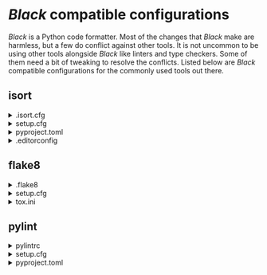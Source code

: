 # _Black_ compatible configurations

_Black_ is a Python code formatter. Most of the changes that _Black_ make are harmless,
but a few do conflict against other tools. It is not uncommon to be using other tools
alongside _Black_ like linters and type checkers. Some of them need a bit of tweaking to
resolve the conflicts. Listed below are _Black_ compatible configurations for the
commonly used tools out there.

## isort

<details>
<summary>.isort.cfg</summary>

```cfg
[settings]
multi_line_output = 3
include_trailing_comma = true
force_grid_wrap = 0
combine_as_imports = true
line_length = 88
```

</details>

<details>
<summary>setup.cfg</summary>

```cfg
[isort]
multi_line_output = 3
include_trailing_comma = true
force_grid_wrap = 0
combine_as_imports = true
line_length = 88
```

</details>

<details>
<summary>pyproject.toml</summary>

```toml
[tool.isort]
multi_line_output = 3
include_trailing_comma = true
force_grid_wrap = 0
combine_as_imports = true
line_length = 88
```

</details>

<details>
<summary>.editorconfig</summary>

```ini
[*.py]
multi_line_output = 3
include_trailing_comma = true
force_grid_wrap = 0
combine_as_imports = true
line_length = 88
```

</details>

## flake8

<details>
<summary>.flake8</summary>

```ini
[flake8]
max-line-length = 88
extend-ignore = E203, W503
```

</details>

<details>
<summary>setup.cfg</summary>

```cfg
[flake8]
max-line-length = 88
extend-ignore = E203, W503
```

</details>

<details>
<summary>tox.ini</summary>

```ini
[flake8]
max-line-length = 88
extend-ignore = E203, W503
```

</details>

## pylint

<details>
<summary>pylintrc</summary>

```rc
[MESSAGES CONTROL]
disable=bad-continuation,bad-whitespace

[format]
max-line-length=88
```

</details>

<details>
<summary>setup.cfg</summary>

```cfg
[pylint]
max-line-length = 79

[pylint.messages_control]
disable = bad-continuation, bad-whitespace
enable = line-too-long
```

</details>

<details>
<summary>pyproject.toml</summary>

```toml
[tool.pylint.messages_control]
disable="bad-continuation,bad-whitespace"
enable="line-too-long"

[tool.pylint.format]
max-line-length="88"
```

</details>
